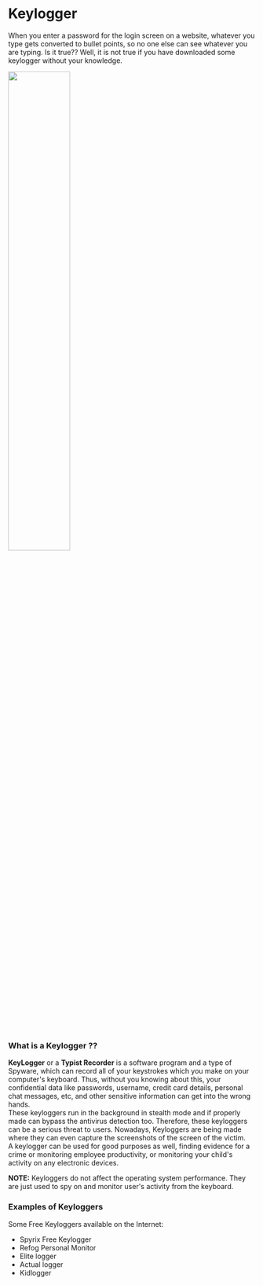 # Keylogger 

When you enter a password for the login screen on a website, whatever you type gets converted to bullet points, so no one else can see whatever you are typing. Is it true?? Well, it is not true if you have downloaded some keylogger without your knowledge.

<img src="https://vpnoverview.com/wp-content/uploads/what-is-a-keylogger-featured-image-big.png" width="50%" />

<h3>What is a Keylogger ??</h3>
<strong>KeyLogger</strong> or a <strong>Typist Recorder</strong> is a software program and a type of Spyware, which can record all of your keystrokes which you make on your computer's keyboard. Thus, without you knowing about this, your confidential data like passwords, username, credit card details, personal chat messages, etc, and other sensitive information can get into the wrong hands.
<br>
These keyloggers run in the background in stealth mode and if properly made can bypass the antivirus detection too. Therefore, these keyloggers can be a serious threat to users.
Nowadays, Keyloggers are being made where they can even capture the screenshots of the screen of the victim.
<br>
A keylogger can be used for good purposes as well, finding evidence for a crime or monitoring employee productivity, or monitoring your child's activity on any electronic devices.

<strong>NOTE:</strong> Keyloggers do not affect the operating system performance. They are just used to spy on and monitor user's activity from the keyboard.

<h3>Examples of Keyloggers</h3>
Some Free Keyloggers available on the Internet:
<ul>
  <li>Spyrix Free Keylogger</li>
  <li>Refog Personal Monitor</li>
  <li>Elite logger</li>
  <li>Actual logger</li>
  <li>Kidlogger</li>
<ul>
